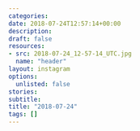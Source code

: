 ```yaml
---
categories:
date: 2018-07-24T12:57:14+00:00
description:
draft: false
resources:
- src: 2018-07-24_12-57-14_UTC.jpg
  name: "header"
layout: instagram
options:
  unlisted: false
stories:
subtitle:
title: "2018-07-24"
tags: []
---
```


 
